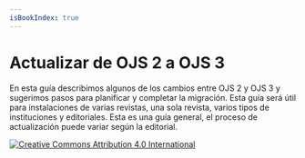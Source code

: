 ```yaml
---
isBookIndex: true
---
```


# Actualizar de OJS 2 a OJS 3

En esta guía describimos algunos de los cambios entre OJS 2 y OJS 3 y sugerimos pasos para planificar y completar la migración. Esta guía será útil para instalaciones de varias revistas, una sola revista, varios tipos de instituciones y editoriales. Esta es una guía general, el proceso de actualización puede variar según la editorial.

[![](https://licensebuttons.net/l/by/4.0/88x31.png "Creative Commons Attribution 4.0 International")](https://creativecommons.org/licenses/by/4.0/)[](https://creativecommons.org/licenses/by/4.0/)[](https://creativecommons.org/licenses/by/4.0/)
